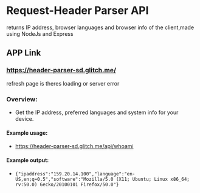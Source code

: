 # Request-Header Parser API
returns IP address, browser languages and browser info of the client,made using NodeJs and Express
## APP Link
### https://header-parser-sd.glitch.me/

refresh page is theres loading or server error

### Overview:

- Get the IP address, preferred languages and system info for your device.

#### Example usage:

- https://header-parser-sd.glitch.me/api/whoami

#### Example output:

- `{"ipaddress":"159.20.14.100","language":"en-US,en;q=0.5","software":"Mozilla/5.0 (X11; Ubuntu; Linux x86_64; rv:50.0) Gecko/20100101 Firefox/50.0"}`
